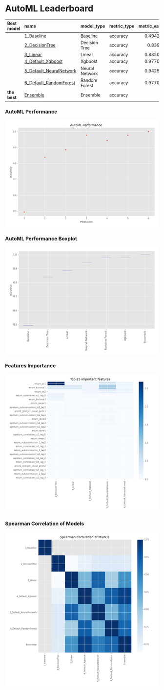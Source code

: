 # AutoML Leaderboard

| Best model   | name                                                         | model_type     | metric_type   |   metric_value |   train_time |
|:-------------|:-------------------------------------------------------------|:---------------|:--------------|---------------:|-------------:|
|              | [1_Baseline](1_Baseline/README.md)                           | Baseline       | accuracy      |       0.494253 |        17.85 |
|              | [2_DecisionTree](2_DecisionTree/README.md)                   | Decision Tree  | accuracy      |       0.83908  |        22.01 |
|              | [3_Linear](3_Linear/README.md)                               | Linear         | accuracy      |       0.885057 |        21.21 |
|              | [4_Default_Xgboost](4_Default_Xgboost/README.md)             | Xgboost        | accuracy      |       0.977011 |        21.82 |
|              | [5_Default_NeuralNetwork](5_Default_NeuralNetwork/README.md) | Neural Network | accuracy      |       0.942529 |        19.94 |
|              | [6_Default_RandomForest](6_Default_RandomForest/README.md)   | Random Forest  | accuracy      |       0.977011 |        25.4  |
| **the best** | [Ensemble](Ensemble/README.md)                               | Ensemble       | accuracy      |       1        |         0.32 |

### AutoML Performance
![AutoML Performance](ldb_performance.png)

### AutoML Performance Boxplot
![AutoML Performance Boxplot](ldb_performance_boxplot.png)

### Features Importance
![features importance across models](features_heatmap.png)



### Spearman Correlation of Models
![models spearman correlation](correlation_heatmap.png)

